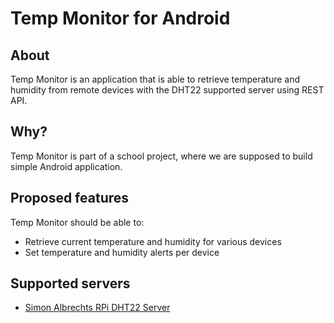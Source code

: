 # Temp Monitor for Android

## About

Temp Monitor is an application that is able to retrieve temperature and humidity from remote devices with the DHT22 supported server using REST API.

## Why?

Temp Monitor is part of a school project, where we are supposed to build simple Android application.

## Proposed features

Temp Monitor should be able to:
- Retrieve current temperature and humidity for various devices
- Set temperature and humidity alerts per device

## Supported servers

- [Simon Albrechts RPi DHT22 Server](https://github.com/simonalbrecht/raspberry-pi-dht22-rest-api)
